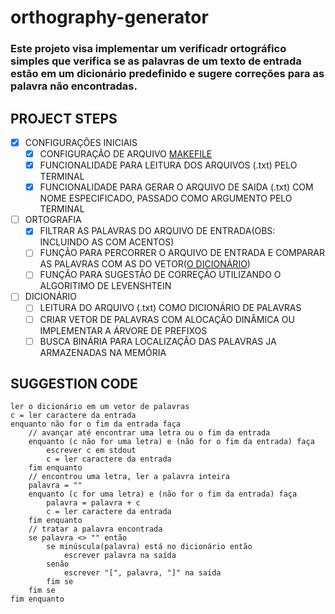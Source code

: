 # orthography-generator
### Este projeto visa implementar um verificadr ortográfico simples que verifica se as palavras de um texto de entrada estão em um dicionário predefinido e sugere correções para as palavra não encontradas.

## PROJECT STEPS

- [x] CONFIGURAÇÕES INICIAIS
    - [x] CONFIGURAÇÃO DE ARQUIVO [MAKEFILE](./Makefile)
    - [x] FUNCIONALIDADE PARA LEITURA DOS ARQUIVOS (.txt) PELO TERMINAL
    - [x] FUNCIONALIDADE PARA GERAR O ARQUIVO DE SAIDA (.txt) COM NOME ESPECIFICADO, PASSADO COMO ARGUMENTO PELO TERMINAL 
- [ ] ORTOGRAFIA
    - [x] FILTRAR AS PALAVRAS DO ARQUIVO DE ENTRADA(OBS: INCLUINDO AS COM ACENTOS)
    - [ ] FUNÇÃO PARA PERCORRER O ARQUIVO DE ENTRADA E COMPARAR AS PALAVRAS COM AS DO VETOR([O DICIONÁRIO](./resource-file/dictionary.txt))
    - [ ] FUNÇÃO PARA SUGESTÃO DE CORREÇÃO UTILIZANDO O ALGORITIMO DE LEVENSHTEIN
- [ ] DICIONÁRIO
    - [ ] LEITURA DO ARQUIVO (.txt) COMO DICIONÁRIO DE PALAVRAS
    - [ ] CRIAR VETOR DE PALAVRAS COM ALOCAÇÃO DINÂMICA OU IMPLEMENTAR A ÁRVORE DE PREFIXOS
    - [ ] BUSCA BINÁRIA PARA LOCALIZAÇÃO DAS PALAVRAS JA ARMAZENADAS NA MEMÓRIA

## SUGGESTION CODE

```
ler o dicionário em um vetor de palavras
c = ler caractere da entrada
enquanto não for o fim da entrada faça
    // avançar até encontrar uma letra ou o fim da entrada
    enquanto (c não for uma letra) e (não for o fim da entrada) faça
        escrever c em stdout
        c = ler caractere da entrada
    fim enquanto
    // encontrou uma letra, ler a palavra inteira
    palavra = ""
    enquanto (c for uma letra) e (não for o fim da entrada) faça
        palavra = palavra + c
        c = ler caractere da entrada
    fim enquanto
    // tratar a palavra encontrada
    se palavra <> "" então
        se minúscula(palavra) está no dicionário então
            escrever palavra na saída
        senão
            escrever "[", palavra, "]" na saída
        fim se
    fim se
fim enquanto
```
